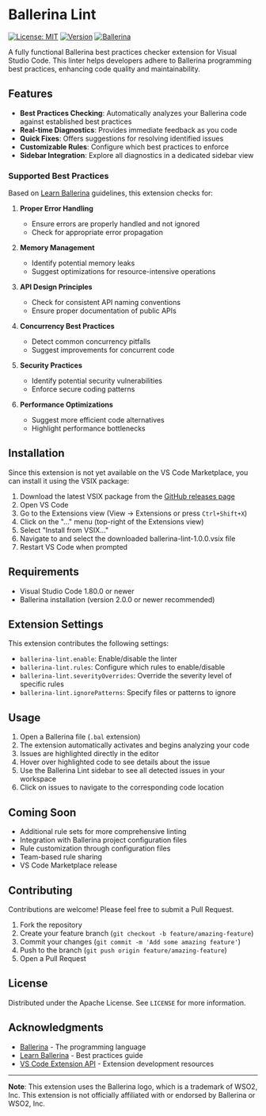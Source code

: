 # Ballerina Lint

[![License: MIT](https://img.shields.io/badge/License-MIT-yellow.svg)](https://opensource.org/licenses/MIT) [![Version](https://img.shields.io/badge/version-1.0.0-blue.svg)](https://github.com/PramithaMJ/ballerina-lint/releases/tag/v1.0.0) [![Ballerina](https://img.shields.io/badge/Ballerina-2.0.0-20b6b0.svg)](https://ballerina.io/)

A fully functional Ballerina best practices checker extension for Visual Studio Code. This linter helps developers adhere to Ballerina programming best practices, enhancing code quality and maintainability.

## Features

- **Best Practices Checking**: Automatically analyzes your Ballerina code against established best practices
- **Real-time Diagnostics**: Provides immediate feedback as you code
- **Quick Fixes**: Offers suggestions for resolving identified issues
- **Customizable Rules**: Configure which best practices to enforce
- **Sidebar Integration**: Explore all diagnostics in a dedicated sidebar view

### Supported Best Practices

Based on [Learn Ballerina](https://learn-ballerina.github.io/) guidelines, this extension checks for:

1. **Proper Error Handling**
   - Ensure errors are properly handled and not ignored
   - Check for appropriate error propagation

2. **Memory Management**
   - Identify potential memory leaks
   - Suggest optimizations for resource-intensive operations

3. **API Design Principles**
   - Check for consistent API naming conventions
   - Ensure proper documentation of public APIs

4. **Concurrency Best Practices**
   - Detect common concurrency pitfalls
   - Suggest improvements for concurrent code

5. **Security Practices**
   - Identify potential security vulnerabilities
   - Enforce secure coding patterns

6. **Performance Optimizations**
   - Suggest more efficient code alternatives
   - Highlight performance bottlenecks

## Installation

Since this extension is not yet available on the VS Code Marketplace, you can install it using the VSIX package:

1. Download the latest VSIX package from the [GitHub releases page](https://github.com/PramithaMJ/ballerina-lint/releases)
2. Open VS Code
3. Go to the Extensions view (View → Extensions or press `Ctrl+Shift+X`)
4. Click on the "..." menu (top-right of the Extensions view)
5. Select "Install from VSIX..."
6. Navigate to and select the downloaded ballerina-lint-1.0.0.vsix file
7. Restart VS Code when prompted

## Requirements

- Visual Studio Code 1.80.0 or newer
- Ballerina installation (version 2.0.0 or newer recommended)

## Extension Settings

This extension contributes the following settings:

* `ballerina-lint.enable`: Enable/disable the linter
* `ballerina-lint.rules`: Configure which rules to enable/disable
* `ballerina-lint.severityOverrides`: Override the severity level of specific rules
* `ballerina-lint.ignorePatterns`: Specify files or patterns to ignore

## Usage

1. Open a Ballerina file (`.bal` extension)
2. The extension automatically activates and begins analyzing your code
3. Issues are highlighted directly in the editor
4. Hover over highlighted code to see details about the issue
5. Use the Ballerina Lint sidebar to see all detected issues in your workspace
6. Click on issues to navigate to the corresponding code location

## Coming Soon

- Additional rule sets for more comprehensive linting
- Integration with Ballerina project configuration files
- Rule customization through configuration files
- Team-based rule sharing
- VS Code Marketplace release

## Contributing

Contributions are welcome! Please feel free to submit a Pull Request.

1. Fork the repository
2. Create your feature branch (`git checkout -b feature/amazing-feature`)
3. Commit your changes (`git commit -m 'Add some amazing feature'`)
4. Push to the branch (`git push origin feature/amazing-feature`)
5. Open a Pull Request

## License

Distributed under the Apache License. See `LICENSE` for more information.

## Acknowledgments

- [Ballerina](https://ballerina.io/) - The programming language
- [Learn Ballerina](https://learn-ballerina.github.io/) - Best practices guide
- [VS Code Extension API](https://code.visualstudio.com/api) - Extension development resources

---

**Note**: This extension uses the Ballerina logo, which is a trademark of WSO2, Inc. This extension is not officially affiliated with or endorsed by Ballerina or WSO2, Inc.
